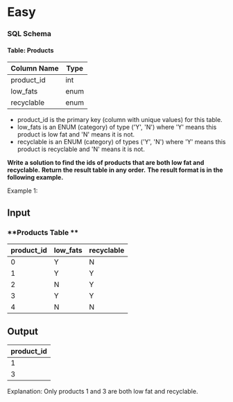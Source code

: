 # Easy

### SQL Schema  
#### Table: Products  

| Column Name | Type  |
|------------|-------|
| product_id | int   |
| low_fats   | enum  |
| recyclable | enum  |

- product_id is the primary key (column with unique values) for this table.
- low_fats is an ENUM (category) of type ('Y', 'N') where 'Y' means this product is low fat and 'N' means it is not.
- recyclable is an ENUM (category) of types ('Y', 'N') where 'Y' means this product is recyclable and 'N' means it is not.
  
**Write a solution to find the ids of products that are both low fat and recyclable.**
**Return the result table in any order.**
**The result format is in the following example.**

Example 1:

## Input

### **Products Table **

| product_id | low_fats | recyclable |
|------------|----------|------------|
| 0          | Y        | N          |
| 1          | Y        | Y          |
| 2          | N        | Y          |
| 3          | Y        | Y          |
| 4          | N        | N          |


## Output

| product_id |
|------------|
| 1          |
| 3          |

Explanation: Only products 1 and 3 are both low fat and recyclable.
